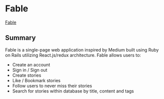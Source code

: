 # Fable

[Fable][fable]

## Summary

Fable is a single-page web application inspired by Medium built using Ruby on Rails
utilizing React.js/redux architecture. Fable allows users to:

* Create an account
* Sign in / Sign out
* Create stories
* Like / Bookmark stories
* Follow users to never miss their stories
* Search for stories within database by title, content and tags

[fable]: https://boiling-escarpment-40124.herokuapp.com/